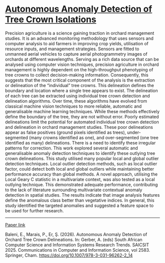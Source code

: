 # [Autonomous Anomaly Detection of Tree Crown Isolations](Poster.pdf)

Precision agriculture is a science gaining traction in orchard management studies. It is an advanced monitoring methodology that uses sensors and computer analysis to aid farmers in improving crop yields, utilisation of resource inputs, and management strategies. Sensors are fitted to unmanned aerial vehicles to capture aerial photogrammetry images of orchards at different wavelengths. Serving as a rich data source that can be analysed using computer vision techniques, precision agriculture in orchard management is highly dependent on the high-throughput phenotyping of tree crowns to collect decision-making information.
Consequently, this suggests that the most critical component of the analysis is the extraction or delineation of the “individual” tree crowns. This delineation defines the boundary and location where a single tree appears to exist. The delineation of each tree can be extracted using individual tree crown detection and delineation algorithms. Over time, these algorithms have evolved from classical machine vision techniques to more reliable, automatic and generalisable machine learning techniques. While these methods effectively define the boundary of the tree, they are not without error. Poorly estimated delineations limit the potential for automated individual tree crown detection and delineation in orchard management studies. These poor delineations appear as false positives (ground pixels identified as trees), under-segmented (many crowns identified as one), and over-segmented (one tree identified as many) delineations. There is a need to identify these irregular patterns for correction. This work explored several automatic and generalisable anomaly detection techniques to identify these outlying tree crown delineations. This study utilised many popular local and global outlier detection techniques. Local outlier detection methods, such as local outlier factor, could detect both local and global outliers while maintaining better performance accuracy than global methods. A novel approach, utilising the Local Geary C statistic in a multivariate context, was also tested as a local outlying technique. This demonstrated adequate performance, contributing to the lack of literature surrounding multivariate contextual anomaly detection in spatial studies. The results indicate that image analysis features define the anomalous class better than vegetative indices. In general, this study identified the targeted anomalies and suggested a feature space to be used for further research.

---

[Paper link](https://doi.org/10.1007/978-3-031-96262-2_14)

Baleni, E., Marais, P., Er, Ş. (2026). Autonomous Anomaly Detection of Orchard Tree Crown Delineations. In: Gerber, A. (eds) South African Computer Science and Information Systems Research Trends. SAICSIT 2025. Communications in Computer and Information Science, vol 2583. Springer, Cham. https://doi.org/10.1007/978-3-031-96262-2_14
